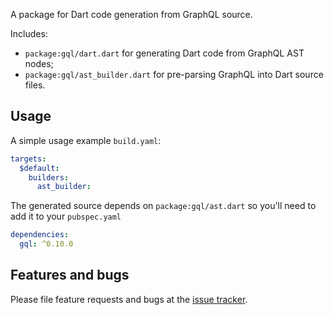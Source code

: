 A package for Dart code generation from GraphQL source.

Includes:
- `package:gql/dart.dart` for generating Dart code from GraphQL AST nodes;
- `package:gql/ast_builder.dart` for pre-parsing GraphQL into Dart source files.

## Usage

A simple usage example `build.yaml`:

```yaml
targets:
  $default:
    builders:
      ast_builder:
```

The generated source depends on `package:gql/ast.dart` so you'll need to add it to your `pubspec.yaml`
```yaml
dependencies:
  gql: ^0.10.0
```

## Features and bugs

Please file feature requests and bugs at the [issue tracker][tracker].

[tracker]: http://example.com/issues/replaceme
